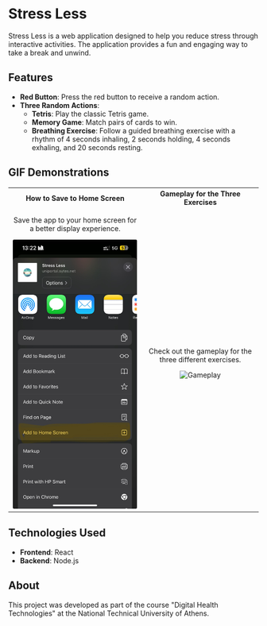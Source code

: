 # Stress Less

Stress Less is a web application designed to help you reduce stress through interactive activities. The application provides a fun and engaging way to take a break and unwind.

## Features

- **Red Button**: Press the red button to receive a random action.
- **Three Random Actions**:
  - **Tetris**: Play the classic Tetris game.
  - **Memory Game**: Match pairs of cards to win.
  - **Breathing Exercise**: Follow a guided breathing exercise with a rhythm of 4 seconds inhaling, 2 seconds holding, 4 seconds exhaling, and 20 seconds resting.

## GIF Demonstrations

<table>
  <tr>
    <th>How to Save to Home Screen</th>
    <th>Gameplay for the Three Exercises</th>
  </tr>
  <tr>
    <td style="text-align: center;">
      <p>Save the app to your home screen for a better display experience.</p>
      <img src="./media/save-hs.jpg" alt="Save to Home Screen" width="250"/>
    </td>
    <td style="text-align: center;">
      <p>Check out the gameplay for the three different exercises.</p>
      <img src="./media/gameplay.gif" alt="Gameplay" width="250"/>
    </td>
  </tr>
</table>

## Technologies Used

- **Frontend**: React
- **Backend**: Node.js

## About

This project was developed as part of the course "Digital Health Technologies" at the National Technical University of Athens.
